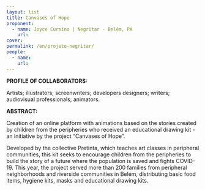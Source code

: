 ```yaml
---
layout: list
title: Canvases of Hope
proponent:
  - name: Joyce Cursino | Negritar - Belém, PA
    url: 
cover: 
permalink: /en/projeto-negritar/
people:
  - name: 
    url: 
---
```


**PROFILE OF COLLABORATORS:**
  
Artists; illustrators; screenwriters; developers designers; writers; audiovisual professionals; animators.
  
**ABSTRACT:**
  
Creation of an online platform with animations based on the stories created by children from the peripheries who received an educational drawing kit - an initiative by the project “Canvases of Hope”.

Developed by the collective Pretinta, which teaches art classes in peripheral communities, this kit seeks to encourage children from the peripheries to build the story of a future where the population is saved and fights COVID-19. This year, the project served more than 200 families from peripheral neighborhoods and riverside communities in Belém, distributing basic food items, hygiene kits, masks and educational drawing kits.